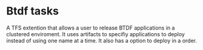 # Btdf tasks
A TFS extention that allows a user to release BTDF applications in a clustered enviroment. It uses artifacts to specifiy applications to deploy instead of using one name at a time. It also has a option to deploy in a order.
